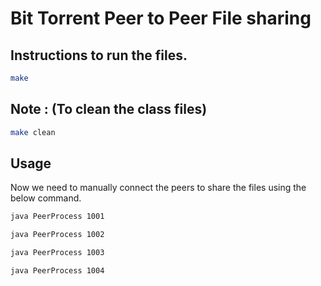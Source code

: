 # Bit Torrent Peer to Peer File sharing

## Instructions to run the files.

```bash
make 
```

## Note : (To clean the class files)

```bash
make clean
```
## Usage
Now we need to manually connect the peers to share the files using the below command.

```bash
java PeerProcess 1001
``` 
```bash
java PeerProcess 1002
```
```bash
java PeerProcess 1003
```
```bash
java PeerProcess 1004
```